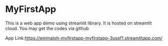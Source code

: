 # MyFirstApp

This is a web app demo using streamlit library. It is hosted on streamlit cloud. You may get the codes via github

App Link:https://emmaloh-myfirstapp-myfirstapp-3usef1.streamlitapp.com/
